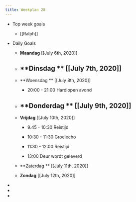 ```yaml
---
title: Weekplan 28
---
```


- Top week goals
	 - [[Ralph]]

- Daily Goals
	 - **Maandag** [[July 6th, 2020]]

	 - **Dinsdag ** [[July 7th, 2020]]
		 - 

	 - **Woensdag ** [[July 8th, 2020]]
		 - 20:00 - 21:00 Hardlopen avond

	 - **Donderdag **  [[July 9th, 2020]]
		 - 

	 - **Vrijdag** [[July 10th, 2020]]
		 - 9.45 - 10:30 Reistijd

		 - 10:30 - 11:30 Groeiecho

		 - 11:30 - 12:00 Reistijd

		 - 13:00 Deur wordt geleverd

	 - **Zaterdag ** [[July 11th, 2020]]

	 - **Zondag** [[July 12th, 2020]]

- 

- 

- 
